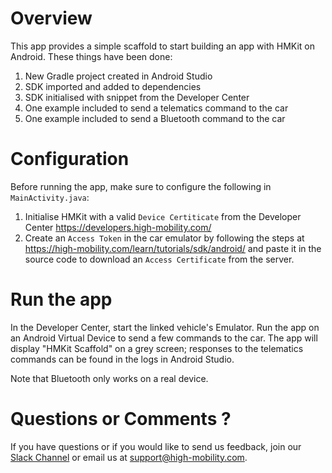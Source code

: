 # Overview

This app provides a simple scaffold to start building an app with HMKit on Android. These things have been done:

1. New Gradle project created in Android Studio
1. SDK imported and added to dependencies
1. SDK initialised with snippet from the Developer Center
1. One example included to send a telematics command to the car
1. One example included to send a Bluetooth command to the car

# Configuration

Before running the app, make sure to configure the following in `MainActivity.java`:

1. Initialise HMKit with a valid `Device Certiticate` from the Developer Center https://developers.high-mobility.com/
2. Create an `Access Token` in the car emulator by following the steps at https://high-mobility.com/learn/tutorials/sdk/android/ and paste it in the source code to download an `Access Certificate` from the server.

# Run the app

In the Developer Center, start the linked vehicle's Emulator. Run the app on an Android Virtual Device to send a few commands to the car. The app will display "HMKit Scaffold" on a grey screen; responses to the telematics commands can be found in the logs in Android Studio.


Note that Bluetooth only works on a real device.

# Questions or Comments ?

If you have questions or if you would like to send us feedback, join our [Slack Channel](https://slack.high-mobility.com/) or email us at [support@high-mobility.com](mailto:support@high-mobility.com).
